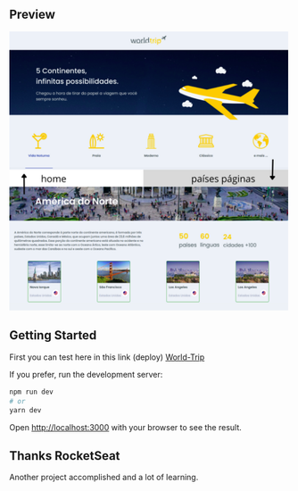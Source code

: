 ## Preview

<img width="500" src='public/imagens/fotoGithub.png'/>

## Getting Started

First you can test here in this link (deploy) [World-Trip](https://world-trip-seven.vercel.app/)

If you prefer, run the development server:

```bash
npm run dev
# or
yarn dev
```

Open [http://localhost:3000](http://localhost:3000) with your browser to see the result.

## Thanks RocketSeat

Another project accomplished and a lot of learning.




